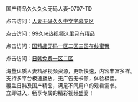 国产精品久久久久无码人妻-0707-TD

点击访问：<a href="https://gfd-5xg.pages.dev/">人妻无码久久中文字幕专区</a>

点击访问：<a href="https://fdhf-454.pages.dev/">99久re热视频这里只有精品</a>

点击访问：<a href="https://bered.pages.dev/">国精品无码一区二区三区在线蜜臀</a>

点击访问：<a href="https://rtj-3zo.pages.dev/">日韩免费一区二区</a>

海量优质人妻精品视频资源，更新快速，内容丰富多样。  
支持多平台极速播放，无广告无卡顿，体验极佳。  
覆盖日韩及国产精品，满足不同用户的观看需求。  
立即进入，畅享专属的精彩视频盛宴！

<span style="display:none;">[Canonical link](https://github.com/ss070725/ss05 ）</span>
